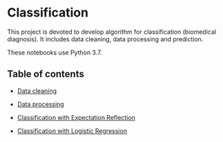 # Classification

This project is devoted to develop algorithm for classification (biomedical diagnosis). It includes data cleaning, data processing and prediction.

These notebooks use Python 3.7.

## Table of contents

* [Data cleaning](http://nbviewer.jupyter.org/github/danhtaihoang/classification/blob/master/data_cleaning.ipynb)

* [Data processing](http://nbviewer.jupyter.org/github/danhtaihoang/classification/blob/master/data_processing.ipynb)

* [Classification with Expectation Reflection](http://nbviewer.jupyter.org/github/danhtaihoang/classification/blob/master/prediction_ER.ipynb)

* [Classification with Logistic Regression](http://nbviewer.jupyter.org/github/danhtaihoang/classification/blob/master/prediction_LR.ipynb)



